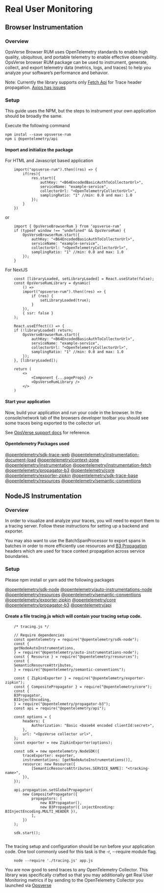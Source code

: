 # Real User Monitoring

## Browser Instrumentation

### Overview

OpsVerse Browser RUM uses OpenTelemetry standards to enable high quality, ubiquitous, and portable telemetry to enable effective observability. OpsVerse browser RUM package can be used to instrument, generate, collect, and export telemetry data (metrics, logs, and traces) to help you analyze your software’s performance and behavior.

Note: Currently the library supports only [Fetch Api](https://developer.mozilla.org/en-US/docs/Web/API/Fetch_API) for Trace header propagation. [Axios has issues](https://github.com/open-telemetry/opentelemetry-js/issues/1076)

### Setup

This guide uses the NPM, but the steps to instrument your own application should be broadly the same.

Execute the following command

```
npm instal --save opsverse-rum
npm i @opentelemetry/api
```

#### Import and initialize the package

For HTML and Javascript based application

```
    import("opsverse-rum").then((res) => {
        if(res){
            res.start({
                authKey: "<B64EncodedBasicAuthToCollectorUrl>",
                serviceName: "example-service",
                collectorUrl: "<OpenTelemetryCollectorUrl>",
                samplingRatio: "1" //min: 0.0 and max: 1.0
            });
        }
    })
```

or

```
    import { OpsVerseBrowserRum } from ‘opsverse-rum’
    if (typeof window !== "undefined" && OpsVerseRum) {
        OpsVerseBrowserRum.start({
            authKey: "<B64EncodedBasicAuthToCollectorUrl>",
            serviceName: "example-service",
            collectorUrl: "<OpenTelemetryCollectorUrl>",
            samplingRatio: "1" //min: 0.0 and max: 1.0
        });
    }
```

For NextJS

```
    const [libraryLoaded, setLibraryLoaded] = React.useState(false);
    const OpsVerseRumLibrary = dynamic(
        () =>
        import("opsverse-rum").then((res) => {
            if (res) {
                setLibraryLoaded(true);
            }
        }),
        { ssr: false }
    );

    React.useEffect(() => {
    if (!libraryLoaded) return;
        OpsVerseBrowserRum.start({
            authKey: "<B64EncodedBasicAuthToCollectorUrl>",
            serviceName: "example-service",
            collectorUrl: "<OpenTelemetryCollectorUrl>",
            samplingRatio: "1" //min: 0.0 and max: 1.0
        });
    }, [libraryLoaded]);

    return (
        <>
            <Component {...pageProps} />
            <OpsVerseRumLibrary />
        </>
    )
```

#### Start your application

Now, build your application and run your code in the browser. In the console/network tab of the browsers developer toolbar you should see some traces being exported to the collector url.

See [OpsVerse support docs](https://docs.opsverse.io/observenow/collection/application-integration/node/) for reference.

#### Opentelemetry Packages used

[@opentelemetry/sdk-trace-web](https://www.npmjs.com/package/@opentelemetry/sdk-trace-web)
[@opentelemetry/instrumentation-document-load](https://www.npmjs.com/package/@opentelemetry/instrumentation-document-load)
[@opentelemetry/context-zone](https://www.npmjs.com/package/@opentelemetry/context-zone)
[@opentelemetry/instrumentation](https://www.npmjs.com/package/@opentelemetry/instrumentation)
[@opentelemetry/instrumentation-fetch](https://www.npmjs.com/package/@opentelemetry/instrumentation-fetch)
[@opentelemetry/propagator-b3](https://www.npmjs.com/package/@opentelemetry/propagator-b3)
[@opentelemetry/core](https://www.npmjs.com/package/@opentelemetry/core)
[@opentelemetry/exporter-zipkin](https://www.npmjs.com/package/@opentelemetry/exporter-zipkin)
[@opentelemetry/sdk-trace-base](https://www.npmjs.com/package/@opentelemetry/sdk-trace-base)
[@opentelemetry/resources](https://www.npmjs.com/package/@opentelemetry/resources)
[@opentelemetry/semantic-conventions](https://www.npmjs.com/package/@opentelemetry/semantic-conventions)

## NodeJS Instrumentation

### Overview

In order to visualize and analyze your traces, you will need to export them to a tracing server. Follow these instructions for setting up a backend and exporter.

You may also want to use the BatchSpanProcessor to export spans in batches in order to more efficiently use resources and [B3 Propagation](https://github.com/openzipkin/b3-propagation) headers which are used for trace context propagation across service boundaries.

### Setup

Please npm install or yarn add the following packages

[@opentelemetry/sdk-node](https://www.npmjs.com/package/@opentelemetry/sdk-node)
[@opentelemetry/auto-instrumentations-node](https://www.npmjs.com/package/@opentelemetry/auto-instrumentations-node)
[@opentelemetry/resources](https://www.npmjs.com/package/@opentelemetry/resources)
[@opentelemetry/semantic-conventions](https://www.npmjs.com/package/@opentelemetry/semantic-conventions)
[@opentelemetry/exporter-zipkin](https://www.npmjs.com/package/@opentelemetry/exporter-zipkin)
[@opentelemetry/core](https://www.npmjs.com/package/@opentelemetry/core)
[@opentelemetry/propagator-b3](https://www.npmjs.com/package/@opentelemetry/propagator-b3)
[@opentelemetry/api](https://www.npmjs.com/package/@opentelemetry/api)

#### Create a file tracing.js which will contain your tracing setup code.

```
    /* tracing.js */

    // Require dependencies
    const opentelemetry = require("@opentelemetry/sdk-node");
    const {
    getNodeAutoInstrumentations,
    } = require("@opentelemetry/auto-instrumentations-node");
    const { Resource } = require("@opentelemetry/resources");
    const {
    SemanticResourceAttributes,
    } = require("@opentelemetry/semantic-conventions");

    const { ZipkinExporter } = require("@opentelemetry/exporter-zipkin");
    const { CompositePropagator } = require("@opentelemetry/core");
    const {
    B3Propagator,
    B3InjectEncoding,
    } = require("@opentelemetry/propagator-b3");
    const api = require("@opentelemetry/api");

    const options = {
        headers: {
            Authorization: "Basic <base64 encoded clientId:secret>",
        },
        url: "<OpsVerse collector url>",
    };
    const exporter = new ZipkinExporter(options);

    const sdk = new opentelemetry.NodeSDK({
        traceExporter: exporter,
        instrumentations: [getNodeAutoInstrumentations()],
        resource: new Resource({
            [SemanticResourceAttributes.SERVICE_NAME]: "<tracking-name>",
        }),
    });

    api.propagation.setGlobalPropagator(
        new CompositePropagator({
            propagators: [
                new B3Propagator(),
                new B3Propagator({ injectEncoding: B3InjectEncoding.MULTI_HEADER }),
            ],
        })
    );

    sdk.start();


```

The tracing setup and configuration should be run before your application code. One tool commonly used for this task is the -r, --require module flag.

```
    node --require './tracing.js' app.js
```

You are now good to send traces to any OpenTelemetry Collector. This library was specifically crafted so that you may additionally get Real User Monitoring metrics if by sending to the OpenTelemetry Collector you launched via [Opsverse](https://console.opsverse.io)
